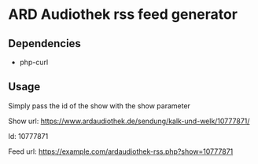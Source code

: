 # ARD Audiothek rss feed generator

## Dependencies
 - php-curl

## Usage
Simply pass the id of the show with the show parameter

Show url: https://www.ardaudiothek.de/sendung/kalk-und-welk/10777871/

Id: 10777871

Feed url: https://example.com/ardaudiothek-rss.php?show=10777871
